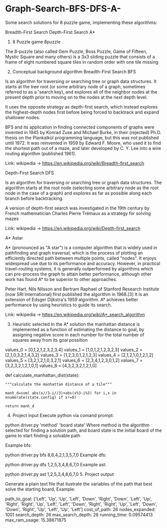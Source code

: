 # Graph-Search-BFS-DFS-A-

Some search solutions for 8 puzzle game, implementing these algorithms:

Breadth-First Search
Depth-First Search
A*
1. 8 Puzzle game
8puzzle

The 8-puzzle (also called Gem Puzzle, Boss Puzzle, Game of Fifteen, Mystic Square and many others) is a 3x3 sliding puzzle that consists of a frame of eight numbered square tiles in random order with one tile missing

2. Conceptual background algorithm
Breadth-First Search
BFS

Is an algorithm for traversing or searching tree or graph data structures. It starts at the tree root (or some arbitrary node of a graph, sometimes referred to as a 'search key), and explores all of the neighbor nodes at the present depth prior to moving on to the nodes at the next depth level.

It uses the opposite strategy as depth-first search, which instead explores the highest-depth nodes first before being forced to backtrack and expand shallower nodes.

BFS and its application in finding connected components of graphs were invented in 1945 by Konrad Zuse and Michael Burke, in their (rejected) Ph.D. thesis on the Plankalkül programming language, but this was not published until 1972. It was reinvented in 1959 by Edward F. Moore, who used it to find the shortest path out of a maze, and later developed by C. Y. Lee into a wire routing algorithm (published 1961).

Link: wikipedia -> https://en.wikipedia.org/wiki/Breadth-first_search

Depth-First Search
DFS

Is an algorithm for traversing or searching tree or graph data structures. The algorithm starts at the root node (selecting some arbitrary node as the root node in the case of a graph) and explores as far as possible along each branch before backtracking.

A version of depth-first search was investigated in the 19th century by French mathematician Charles Pierre Trémaux as a strategy for solving mazes

Link: wikipedia -> https://en.wikipedia.org/wiki/Depth-first_search

A*
Astar

A* (pronounced as "A star") is a computer algorithm that is widely used in pathfinding and graph traversal, which is the process of plotting an efficiently directed path between multiple points, called "nodes". It enjoys widespread use due to its performance and accuracy. However, in practical travel-routing systems, it is generally outperformed by algorithms which can pre-process the graph to attain better performance, although other work has found A* to be superior to other approaches.

Peter Hart, Nils Nilsson and Bertram Raphael of Stanford Research Institute (now SRI International) first published the algorithm in 1968.[3] It is an extension of Edsger Dijkstra's 1959 algorithm. A* achieves better performance by using heuristics to guide its search.

Link: wikipedia -> https://en.wikipedia.org/wiki/A*_search_algorithm

3. Heuristic selected
In the A* solution the manhattan distance is implemented as a function of estimating the distance to goal, by assigning negative score in each number for the total number of squares away from its goal possition

values_0 = [0,1,2,1,2,3,2,3,4]
values_1 = [1,0,1,2,1,2,3,2,3]
values_2 = [2,1,0,3,2,1,4,3,2]
values_3 = [1,2,3,0,1,2,1,2,3]
values_4 = [2,1,2,1,0,1,2,1,2]
values_5 = [3,2,1,2,1,0,3,2,1]
values_6 = [2,3,4,1,2,3,0,1,2]
values_7 = [3,2,3,2,1,2,1,0,1]
values_8 = [4,3,2,3,2,1,2,1,0]

def calculate_manhattan_dist(state):

    """calculate the manhattan distance of a tile"""

    manh_d=sum( abs(x//3-i//3)+abs(x%3-i%3) for i,x in enumerate(state.config) if x!=0)
        
    return manh_d
    
4. Project input
Execute python via comand prompt:

python driver.py 'method' 'board state'
Where method is the algorithm selected for finding a solution path, and board state is the initial board of the game to start finding a solvable path

Example bfs:

python driver.py bfs 8,6,4,2,1,3,5,7,0
Example dfs:

python driver.py dfs 1,2,5,3,4,8,6,7,0
Example ast:

python driver.py ast 1,2,5,3,4,8,6,7,0
5. Project output

Generate a plain text file that ilustrate the variables of the path that best solve the starting board, Example:

path_to_goal: ['Left', 'Up', 'Up', 'Left', 'Down', 'Right', 'Down', 'Left', 'Up', 'Right', 'Right', 'Up', 'Left', 'Left', 'Down', 'Right', 'Right', 'Up', 'Left', 'Down', 'Down', 'Right', 'Up', 'Left', 'Up', 'Left']
cost_of_path: 26
nodes_expanded: 1001
search_depth: 26
max_search_depth: 26
running_time: 0.09574413
max_ram_usage: 15.38671875
